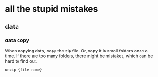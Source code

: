 # all the stupid mistakes

## data
### data copy
When copying data, copy the zip file.
Or, copy it in small folders once a time. If there are too many folders, there might be mistakes, which can be hard to find out.
```
unzip {file name}
```